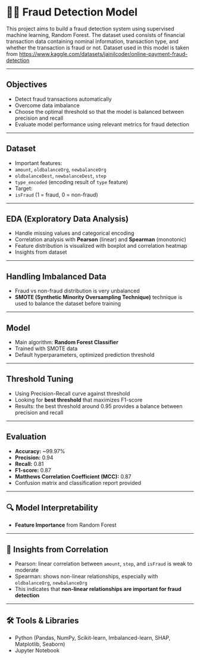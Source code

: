 # 🕵️‍♂️ Fraud Detection Model

This project aims to build a fraud detection system using supervised machine learning, Random Forest. The dataset used consists of financial transaction data containing nominal information, transaction type, and whether the transaction is fraud or not. Dataset used in this model is taken from https://www.kaggle.com/datasets/jainilcoder/online-payment-fraud-detection

---

## Objectives

- Detect fraud transactions automatically
- Overcome data imbalance
- Choose the optimal threshold so that the model is balanced between precision and recall
- Evaluate model performance using relevant metrics for fraud detection

---

## Dataset

- Important features:
- `amount`, `oldbalanceOrg`, `newbalanceOrg`
- `oldbalanceDest`, `newbalanceDest`, `step`
- `type_encoded` (encoding result of `type` feature)
- Target:
- `isFraud` (1 = fraud, 0 = non-fraud)

---

## EDA (Exploratory Data Analysis)

- Handle missing values ​​and categorical encoding
- Correlation analysis with **Pearson** (linear) and **Spearman** (monotonic)
- Feature distribution is visualized with boxplot and correlation heatmap
- Insights from dataset

---

## Handling Imbalanced Data

- Fraud vs non-fraud distribution is very unbalanced
- **SMOTE (Synthetic Minority Oversampling Technique)** technique is used to balance the dataset before training

---

## Model

- Main algorithm: **Random Forest Classifier**
- Trained with SMOTE data
- Default hyperparameters, optimized prediction threshold

---

## Threshold Tuning

- Using Precision-Recall curve against threshold
- Looking for **best threshold** that maximizes F1-score
- Results: the best threshold around 0.95 provides a balance between precision and recall

---

## Evaluation

- **Accuracy:** ~99.97%
- **Precision:** 0.94
- **Recall:** 0.81
- **F1-score:** 0.87
- **Matthews Correlation Coefficient (MCC):** 0.87
- Confusion matrix and classification report provided

---

## 🔍 Model Interpretability

- **Feature Importance** from Random Forest

---

## 🧠 Insights from Correlation

- Pearson: linear correlation between `amount`, `step`, and `isFraud` is weak to moderate
- Spearman: shows non-linear relationships, especially with `oldbalanceOrg`, `newbalanceOrg`
- This indicates that **non-linear relationships are important for fraud detection**

---

## 🛠️ Tools & Libraries

- Python (Pandas, NumPy, Scikit-learn, Imbalanced-learn, SHAP, Matplotlib, Seaborn)
- Jupyter Notebook
